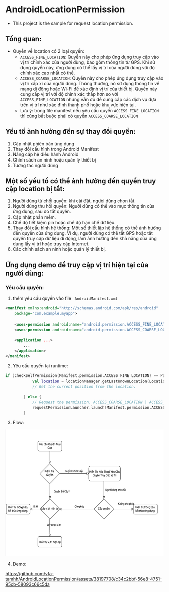 # AndroidLocationPermission
- This project is the sample for request location permission.

## Tổng quan:
- Quyền về location có 2 loại quyền:
  - `ACCESS_FINE_LOCATION`: Quyền này cho phép ứng dụng truy cập vào vị trí chính xác của người dùng, bao gồm thông tin từ GPS. Khi sử dụng quyền này, ứng dụng có thể lấy vị trí của người dùng với độ chính xác cao nhất có thể.
  - `ACCESS_COARSE_LOCATION`: Quyền này cho phép ứng dụng truy cập vào vị trí xấp xỉ của người dùng. Thông thường, nó sử dụng thông tin về mạng di động hoặc Wi-Fi để xác định vị trí của thiết bị. Quyền này cung cấp vị trí với độ chính xác thấp hơn so với `ACCESS_FINE_LOCATION` nhưng vẫn đủ để cung cấp các dịch vụ dựa trên vị trí như xác định thành phố hoặc khu vực hiện tại.
  - Lưu ý: trong file manifest nếu yêu cầu quyền `ACCESS_FINE_LOCATION` thì cũng bắt buộc phải có quyền `ACCESS_COARSE_LOCATION`

## Yếu tố ảnh hưởng đến sự thay đổi quyền:
1. Cập nhật phiên bản ứng dụng
2. Thay đổi cấu hình trong Android Manifest
3. Nâng cấp hệ điều hành Android
4. Chính sách an ninh hoặc quản lý thiết bị
5. Tương tác người dùng

## Một số yếu tố có thể ảnh hưởng đến quyền truy cập location bị tắt:
1. Người dùng từ chối quyền: khi cài đặt, người dùng chọn tắt.
2. Người dùng thu hồi quyền: Người dùng có thể vào mục thông tin của ứng dụng, sau đó tắt quyền.
3. Cập nhật phần mềm.
4. Chế độ tiết kiệm pin hoặc chế độ hạn chế dữ liệu.
5. Thay đổi cấu hình hệ thống: Một số thiết lập hệ thống có thể ảnh hưởng đến quyền của ứng dụng. Ví dụ, người dùng có thể tắt GPS hoặc tắt quyền truy cập dữ liệu di động, làm ảnh hưởng đến khả năng của ứng dụng lấy vị trí hoặc truy cập Internet.
6. Các chính sách an ninh hoặc quản lý thiết bị.

## Ứng dụng demo để truy cập vị trí hiện tại của người dùng:

### Yêu cầu quyền:

1. thêm yêu cầu quyền vào file ` AndroidManifest.xml`

```xml
<manifest xmlns:android="http://schemas.android.com/apk/res/android"
    package="com.example.myapp">
    
    <uses-permission android:name="android.permission.ACCESS_FINE_LOCATION" />
    <uses-permission android:name="android.permission.ACCESS_COARSE_LOCATION" />

    <application ...>
        ...
    </application>
</manifest>

```

2. Yêu cầu quyền tại runtime:

```Kotlin
if (checkSelfPermission(Manifest.permission.ACCESS_FINE_LOCATION) == PackageManager.PERMISSION_GRANTED) {
            val location = locationManager.getLastKnownLocation(LocationManager.GPS_PROVIDER)
            // Get the current position from the location.
            
        } else {
            // Request the permission. ACCESS_COARSE_LOCATION | ACCESS_FINE_LOCATION
            requestPermissionLauncher.launch(Manifest.permission.ACCESS_FINE_LOCATION)
        }
```

3. Flow:

<img src="./images/001_flow.png" width="800" height="400" />

4. Demo:

https://github.com/vfa-tamhh/AndroidLocationPermission/assets/38197708/c34c2bbf-56e8-4751-95cb-58093c66c5da


